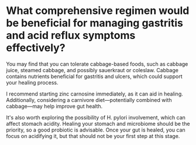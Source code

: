 # What comprehensive regimen would be beneficial for managing gastritis and acid reflux symptoms effectively?

You may find that you can tolerate cabbage-based foods, such as cabbage juice, steamed cabbage, and possibly sauerkraut or coleslaw. Cabbage contains nutrients beneficial for gastritis and ulcers, which could support your healing process.

I recommend starting zinc carnosine immediately, as it can aid in healing. Additionally, considering a carnivore diet—potentially combined with cabbage—may help improve gut health.

It's also worth exploring the possibility of H. pylori involvement, which can affect stomach acidity. Healing your stomach and microbiome should be the priority, so a good probiotic is advisable. Once your gut is healed, you can focus on acidifying it, but that should not be your first step at this stage.